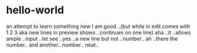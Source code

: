 # hello-world
an attempt to learn something new
I am good ..(but while in edit comes with 1 2 3 aka new lines in preview shows ..continues on one line) aha ..it ..allows ample ..input ..let see ..yes ..a new line but not ..number..
ah ..there the number.. 
and another.. number..
neat..
